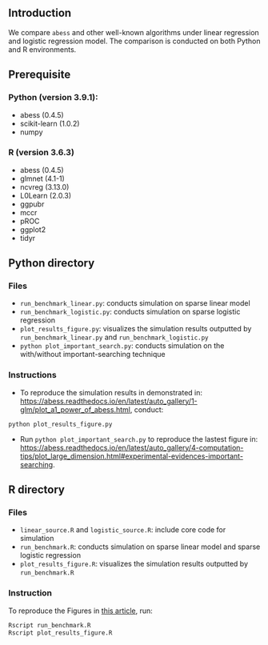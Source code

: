 ## Introduction

We compare `abess` and other well-known algorithms under linear regression and logistic regression model. 
The comparison is conducted on both Python and R environments. 

## Prerequisite

### Python (version 3.9.1):

- abess (0.4.5)
- scikit-learn (1.0.2)
- numpy

### R (version 3.6.3)
- abess (0.4.5)
- glmnet (4.1-1)
- ncvreg (3.13.0)
- L0Learn (2.0.3)
- ggpubr
- mccr
- pROC
- ggplot2
- tidyr

## Python directory

### Files

- `run_benchmark_linear.py`: conducts simulation on sparse linear model
- `run_benchmark_logistic.py`: conducts simulation on sparse logistic regression
- `plot_results_figure.py`: visualizes the simulation results outputted by `run_benchmark_linear.py` and `run_benchmark_logistic.py`
- `python plot_important_search.py`: conducts simulation on the with/without important-searching technique

### Instructions

- To reproduce the simulation results in demonstrated in: https://abess.readthedocs.io/en/latest/auto_gallery/1-glm/plot_a1_power_of_abess.html, conduct:
```
python plot_results_figure.py
```


- Run `python plot_important_search.py` to reproduce the lastest figure in: https://abess.readthedocs.io/en/latest/auto_gallery/4-computation-tips/plot_large_dimension.html#experimental-evidences-important-searching.

## R directory

### Files

- `linear_source.R` and `logistic_source.R`: include core code for simulation
- `run_benchmark.R`: conducts simulation on sparse linear model and sparse logistic regression
- `plot_results_figure.R`: visualizes the simulation results outputted by `run_benchmark.R`

### Instruction
To reproduce the Figures in [this article](https://abess-team.github.io/abess/articles/v11-power-of-abess.html#results), run:
```bash
Rscript run_benchmark.R
Rscript plot_results_figure.R
```
